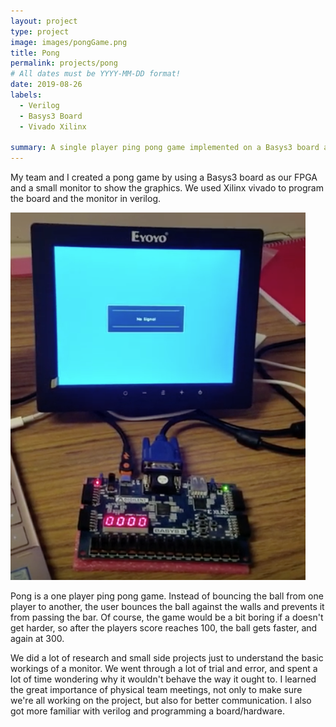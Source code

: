 ```yaml
---
layout: project
type: project
image: images/pongGame.png
title: Pong
permalink: projects/pong
# All dates must be YYYY-MM-DD format!
date: 2019-08-26
labels:
  - Verilog
  - Basys3 Board
  - Vivado Xilinx

summary: A single player ping pong game implemented on a Basys3 board and monitor. 
---
```


My team and I created a pong game by using a Basys3 board as our FPGA and a small monitor to show the graphics. We used Xilinx vivado to program the board and the monitor in verilog.

<img class="ui small right floated rounded image" src="../images/pong.png">  

Pong is a one player ping pong game. Instead of bouncing the ball from one player to another, the user bounces the ball against the walls and prevents it from passing the bar. Of course, the game would be a bit boring if a doesn't get harder, so after the players score reaches 100, the ball gets faster, and again at 300.

We did a lot of research and small side projects just to understand the basic workings of a monitor. We went through a lot of trial and error, and spent a lot of time wondering why it wouldn't behave the way it ought to. I learned the great importance of physical team meetings, not only to make sure we're all working on the project, but also for better communication. I also got more familiar with verilog and programming a board/hardware.
